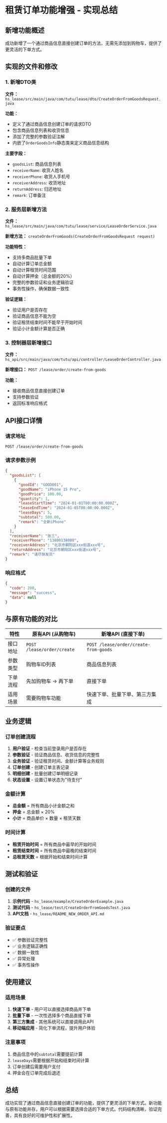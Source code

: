 # 租赁订单功能增强 - 实现总结

## 新增功能概述

成功新增了一个通过商品信息直接创建订单的方法，无需先添加到购物车，提供了更灵活的下单方式。

## 实现的文件和修改

### 1. 新增DTO类
**文件：** `hs_lease/src/main/java/com/tutu/lease/dto/CreateOrderFromGoodsRequest.java`

**功能：**
- 定义了通过商品信息创建订单的请求DTO
- 包含商品信息列表和收货信息
- 添加了完整的参数验证注解
- 内嵌了`OrderGoodsInfo`静态类来定义商品信息结构

**主要字段：**
- `goodsList`: 商品信息列表
- `receiverName`: 收货人姓名
- `receiverPhone`: 收货人手机号
- `receiverAddress`: 收货地址
- `returnAddress`: 归还地址
- `remark`: 订单备注

### 2. 服务层新增方法
**文件：** `hs_lease/src/main/java/com/tutu/lease/service/LeaseOrderService.java`

**新增方法：** `createOrderFromGoods(CreateOrderFromGoodsRequest request)`

**功能特性：**
- 支持多商品批量下单
- 自动计算订单总金额
- 自动计算租赁时间范围
- 自动计算押金（总金额的20%）
- 完整的参数验证和业务逻辑验证
- 事务性操作，确保数据一致性

**验证逻辑：**
- 验证用户是否存在
- 验证商品信息不能为空
- 验证租赁结束时间不能早于开始时间
- 验证小计金额计算是否正确

### 3. 控制器层新增接口
**文件：** `hs_api/src/main/java/com/tutu/api/controller/LeaseOrderController.java`

**新增接口：** `POST /lease/order/create-from-goods`

**功能：**
- 接收商品信息直接创建订单
- 支持参数验证
- 返回标准响应格式

## API接口详情

### 请求地址
```
POST /lease/order/create-from-goods
```

### 请求参数示例
```json
{
  "goodsList": [
    {
      "goodId": "GOOD001",
      "goodName": "iPhone 15 Pro",
      "goodPrice": 100.00,
      "quantity": 1,
      "leaseStartTime": "2024-01-01T00:00:00.000Z",
      "leaseEndTime": "2024-01-05T00:00:00.000Z",
      "leaseDays": 5,
      "subtotal": 500.00,
      "remark": "全新iPhone"
    }
  ],
  "receiverName": "张三",
  "receiverPhone": "13800138000",
  "receiverAddress": "北京市朝阳区xxx街道xxx号",
  "returnAddress": "北京市朝阳区xxx街道xxx号",
  "remark": "请尽快发货"
}
```

### 响应格式
```json
{
  "code": 200,
  "message": "success",
  "data": null
}
```

## 与原有功能的对比

| 特性 | 原有API (从购物车) | 新增API (直接下单) |
|------|-------------------|-------------------|
| 接口地址 | `POST /lease/order/create` | `POST /lease/order/create-from-goods` |
| 参数类型 | 购物车ID列表 | 商品信息列表 |
| 下单流程 | 先加购物车 → 再下单 | 直接下单 |
| 适用场景 | 需要购物车功能 | 快速下单、批量下单、第三方集成 |

## 业务逻辑

### 订单创建流程
1. **用户验证** - 检查当前登录用户是否存在
2. **参数验证** - 验证商品信息、收货信息的完整性
3. **业务验证** - 验证租赁时间、金额计算等业务规则
4. **订单创建** - 创建订单主表记录
5. **明细创建** - 批量创建订单明细记录
6. **状态设置** - 设置订单状态为"待支付"

### 金额计算
- **总金额** = 所有商品小计金额之和
- **押金** = 总金额 × 20%
- **小计** = 商品单价 × 数量 × 租赁天数

### 时间计算
- **租赁开始时间** = 所有商品中最早的开始时间
- **租赁结束时间** = 所有商品中最晚的结束时间
- **总租赁天数** = 根据开始和结束时间计算

## 测试和验证

### 创建的文件
1. **示例代码** - `hs_lease/example/CreateOrderExample.java`
2. **测试代码** - `hs_lease/test/CreateOrderFromGoodsTest.java`
3. **API文档** - `hs_lease/README_NEW_ORDER_API.md`

### 验证要点
- ✅ 参数验证完整性
- ✅ 业务逻辑正确性
- ✅ 数据一致性
- ✅ 异常处理
- ✅ 事务性操作

## 使用建议

### 适用场景
1. **快速下单** - 用户可以直接选择商品并下单
2. **批量下单** - 一次性选择多个商品直接下单
3. **第三方集成** - 其他系统可以直接调用此API
4. **移动端应用** - 简化下单流程，提升用户体验

### 注意事项
1. 商品信息中的`subtotal`需要提前计算
2. `leaseDays`需要根据开始和结束时间计算
3. 订单创建后需要用户支付
4. 押金会在订单完成后退还

## 总结

成功实现了通过商品信息直接创建订单的功能，提供了更灵活的下单方式。新功能与原有功能并存，用户可以根据需要选择合适的下单方式。代码结构清晰，验证完善，具有良好的可维护性和扩展性。 
